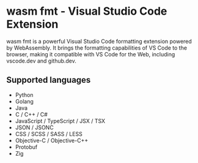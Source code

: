 # wasm fmt - Visual Studio Code Extension

wasm fmt is a powerful Visual Studio Code formatting extension powered by WebAssembly.
It brings the formatting capabilities of VS Code to the browser, making it compatible with VS Code for the Web, including vscode.dev and github.dev.

## Supported languages

- Python
- Golang
- Java
- C / C++ / C#
- JavaScript / TypeScript / JSX / TSX
- JSON / JSONC
- CSS / SCSS / SASS / LESS
- Objective-C / Objective-C++
- Protobuf
- Zig
